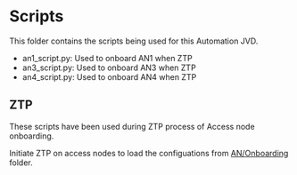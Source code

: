 # Scripts

This folder contains the scripts being used for this Automation JVD.

- an1_script.py: Used to onboard AN1 when ZTP
- an3_script.py: Used to onboard AN3 when ZTP
- an4_script.py: Used to onboard AN4 when ZTP

## ZTP

These scripts have been used during ZTP process of Access node onboarding.

Initiate ZTP on access nodes to load the configuations from [AN/Onboarding](../Configurations/ANs/Onboarding/) folder.
